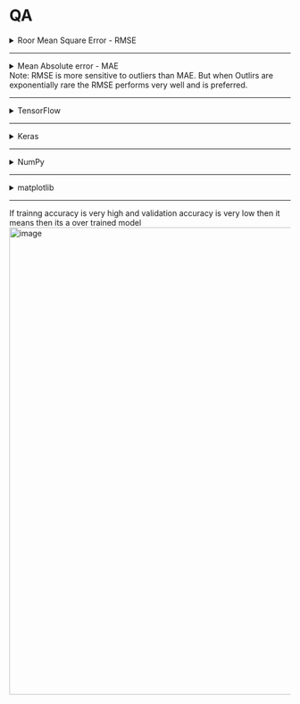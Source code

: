 # QA
<details>
<summary>
Roor Mean Square Error - RMSE
</summary>
A Typical performance measure for rgression problem is the root mean square error(RMSE). <br />
It gives an idea of how uch eror the system typically makes in its prediction
</details>

---

<details>
<summary>
Mean Absolute error - MAE
</summary>
IF there are many outliers you might consider using MAE( also called average absolute deviation).
</details>
Note: RMSE is more sensitive to outliers than MAE. But when Outlirs are exponentially rare the RMSE performs very well and is preferred.

---

<details>
<summary>
TensorFlow
</summary>
Opensouce deep learning library developed by google for ML and DL application. <br />
Efficiently handles large scale numerical computation. <br />
Supports CPU and GPU acceleration. <br />
Used for training and deploying ML  models. <br />
</details>

---

<details>
<summary>
Keras
</summary>
Its a opensource deep learning framework that provides an easy to use hogh-level API for building  and training nural network. <br />
Efficiently handles large scale numerical computation. <br />
Supports CPU and GPU acceleration. <br />
Used for training and deploying ML  models. <br />
</details>

---

<details>
<summary>
NumPy
</summary>
Library for Numnerical computation in Python. Provifding Multidimentional array and Mathematical operation <br />
Efficient array operation using ndarray. <br />
Vectorized computaion. <br />
Comonly used for data preprocessing in ML. <br />
</details>

---

<details>
<summary>
matplotlib
</summary>
Data Visualization lib for creating graphs, plots and charts <br />
Supports line plots, bar charts, histogram, scatter plot, etc.. <br />
Works well with nympy and pandas. <br />
Usefull for visualizing data in ML. <br />
</details>

---


If trainng accuracy is very high and validation accuracy is very low then it means  then its a over trained model
<img width="1069" height="838" alt="image" src="https://github.com/user-attachments/assets/7a1da623-9c93-4ae6-8d79-db4b1e5778dc" />
